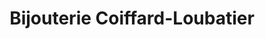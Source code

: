 ---
title: "Bijouterie Coiffard-Loubatier"
url: /troyes/bijouterie-coiffard-loubatier/
shop: bijoux
---
